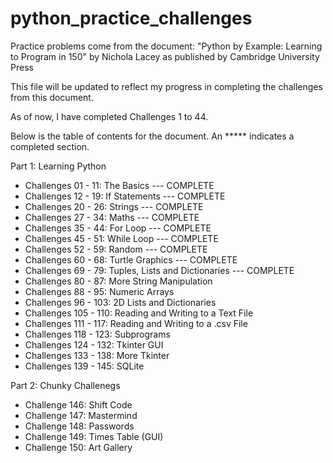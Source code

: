 # python_practice_challenges
Practice problems come from the document: "Python by Example: Learning to Program in 150" by Nichola Lacey as published by Cambridge University Press

This file will be updated to reflect my progress in completing the challenges from this document. 

As of now, I have completed Challenges 1 to 44. 

Below is the table of contents for the document. An ***** indicates a completed section.

Part 1: Learning Python

* Challenges 01 - 11: The Basics --- COMPLETE
* Challenges 12 - 19: If Statements --- COMPLETE
* Challenges 20 - 26: Strings --- COMPLETE
* Challenges 27 - 34: Maths --- COMPLETE
* Challenges 35 - 44: For Loop --- COMPLETE
* Challenges 45 - 51: While Loop --- COMPLETE
* Challenges 52 - 59: Random --- COMPLETE
* Challenges 60 - 68: Turtle Graphics --- COMPLETE 
* Challenges 69 - 79: Tuples, Lists and Dictionaries --- COMPLETE
* Challenges 80 - 87: More String Manipulation
* Challenges 88 - 95: Numeric Arrays
* Challenges 96 - 103: 2D Lists and Dictionaries
* Challenges 105 - 110: Reading and Writing to a Text File 
* Challenges 111 - 117: Reading and Writing to a .csv File
* Challenges 118 - 123: Subprograms
* Challenges 124 - 132: Tkinter GUI
* Challenges 133 - 138: More Tkinter
* Challenges 139 - 145: SQLite

Part 2: Chunky Challenegs

* Challenge 146: Shift Code
* Challenge 147: Mastermind
* Challenge 148: Passwords
* Challenge 149: Times Table (GUI)
* Challenge 150: Art Gallery
